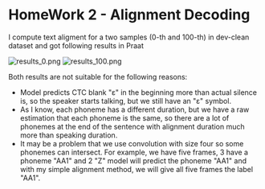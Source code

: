 # HomeWork 2 - Alignment Decoding

I compute text aligment for a two samples (0-th and 100-th) in dev-clean dataset and got following results in Praat

![results_0.png](results_0.png)
![results_100.png](results_100.png)

Both results are not suitable for the following reasons:
- Model predicts CTC blank "ε" in the beginning more than actual silence is, so the speaker starts talking, but we still have an "ε" symbol.
- As I know, each phoneme has a different duration, but we have a raw estimation that each phoneme is the same, so there are a lot of phonemes at the end of the sentence with alignment duration much more than speaking duration.
- It may be a problem that we use convolution with size four so some phonemes can intersect. For example, we have five frames, 3 have a phoneme "AA1" and 2 "Z" model will predict the phoneme "AA1" and with my simple alignment method, we will give all five frames the label "AA1".
